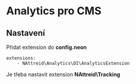 # Analytics pro CMS

## Nastavení
Přidat extension do **config.neon**
```neon
extensions:
    - NAttreid\Analytics\DI\AnalyticsExtension
```

Je třeba nastavit extension **NAttreid\Tracking**
